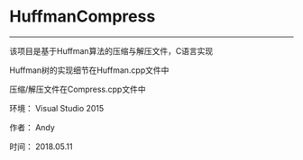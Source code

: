 # HuffmanCompress
---

该项目是基于Huffman算法的压缩与解压文件，C语言实现

Huffman树的实现细节在Huffman.cpp文件中

压缩/解压文件在Compress.cpp文件中

环境： Visual Studio 2015

作者： Andy

时间： 2018.05.11

